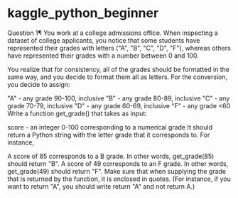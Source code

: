 # kaggle_python_beginner
Question 1¶
You work at a college admissions office. When inspecting a dataset of college applicants, you notice that some students have represented their grades with letters ("A", "B", "C", "D", "F"), whereas others have represented their grades with a number between 0 and 100.

You realize that for consistency, all of the grades should be formatted in the same way, and you decide to format them all as letters. For the conversion, you decide to assign:

"A" - any grade 90-100, inclusive
"B" - any grade 80-89, inclusive
"C" - any grade 70-79, inclusive
"D" - any grade 60-69, inclusive
"F" - any grade <60
Write a function get_grade() that takes as input:

score - an integer 0-100 corresponding to a numerical grade
It should return a Python string with the letter grade that it corresponds to. For instance,

A score of 85 corresponds to a B grade. In other words, get_grade(85) should return "B".
A score of 49 corresponds to an F grade. In other words, get_grade(49) should return "F".
Make sure that when supplying the grade that is returned by the function, it is enclosed in quotes. (For instance, if you want to return "A", you should write return "A" and not return A.)
